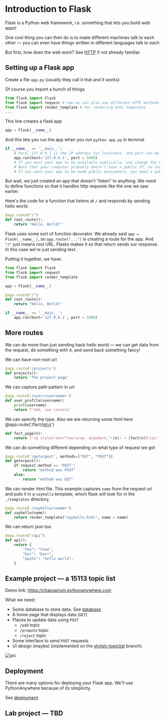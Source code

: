 # Introduction to Flask

Flask is a Python web framework, i.e. something that lets you build web apps!

One cool thing you can then do is to make different machines talk to each other — you can even have things written in different languages talk to each

But first, how does the web work? See [HTTP](docs/HTTP.md) if not already familiar.

## Setting up a Flask app

Create a file `app.py` (usually they call it that and it works)

Of course you import a bunch of things

```py
from flask import Flask
from flask import request # now we can also use different HTTP methods
from flask import render_template # for rendering html templates
...
```

This line creates a flask app

```py
app = Flask(__name__)
```

And this lets you run the app when you run `python app.py` in terminal

```py
if __name__ == '__main__':
    # here, 127.0.0.1 is the IP address for localhost, and port can be though of the channel at this address?
    app.run(host='127.0.0.1', port = 5000)
    # If you want your app to be available publically, you change the host to 0.0.0.0. Then people in your local network should be able to access your app via your computer's IP
    # Note that your computer probably doesn't have a public IP, so someone in, California, for example, won't be able to access your app (unless they go on CMU VPN(?))
    # If you want your app to be made public everywhere, you need a public IP.
```

But wait, we just created an app that doesn't "listen" to anything. We need to define functions so that it handles http requests like the one we saw earlier. 

Here's the code for a function that listens at `/` and responds by sending hello world. 

```py
@app.route("/")
def root_route():
    return "Hello, World!" 
```

Flask uses some sort of function decorator. We already said `app = Flask(__name__)`, so `app.route("...")` is creating a route for the app. And `"/"` just means root URL. Flasks makes it so that return sends our response. In this case we're just sending text. 

Putting it together, we have:

```py
from flask import Flask
from flask import request
from flask import render_template

app = Flask(__name__)

@app.route("/")
def root_route():
    return "Hello, World!" 

if __name__ == '__main__':
    app.run(host='127.0.0.1', port = 5000)
```

## More routes

We can do more than just sending back hello world — we can get data from the request, do something with it, and send back something fancy!

We can have non-root url
```py
@app.route('/projects')
def projects():
    return 'The project page'
```

We can capture path pattern in url
```py
@app.route('/user/<username>')
def user_profile(username):
    print(username)
    return f'hmm, see console'
```

We can specify the type. Also we are returning some html here
@app.route('/fact/<int:n>')
```py
def fact_page(n):
    return f'<p style="overflow-wrap: anywhere;">{n}! = {fact(n)}</p>'
```

We can do something different depending on what type of request we got
```py
@app.route('/getorpost', methods=["GET", "POST"])
def getorpost():
    if request.method == 'POST':
        return "method was POST"
    else:
        return "method was GET"
```

We can render html file. This example captures `name` from the request url and puts it in a `sayhello` template, which flask will look for in the `./templates` directory.
```py
@app.route('/sayhello/<name>')
def sayhello(name):
    return render_template("sayhello.html", name = name)
```

We can return json too
```py
@app.route("/api")
def api():
    return {
        "foo": "fooo",
        "bar": "barr",
        "quote": "hello world",
    }
```

## Example project — a 15113 topic list

Demo link: https://chaosarium.pythonanywhere.com

What we need:

- Some database to store data. See [database](docs/database.md)
- A home page that displays data (`GET`)
- Places to update data using `POST`
  - `/add` topic
  - `/promote` topic
  - `/reject` topic
- Some interface to send `POST` requests
- UI design (maybe) (implemented on the [stylish-topiclist](https://github.com/chaosarium/flask-lecture/tree/stylish-topiclist) branch)

![pic](https://share.cleanshot.com/jm93GWWQlpxmyZPKy13f/download)

## Deployment

There are many options for deploying your Flask app. We'll use PythonAnywhere because of its simplicity.

See [deployment](docs/deployment.md)

## Lab project — TBD